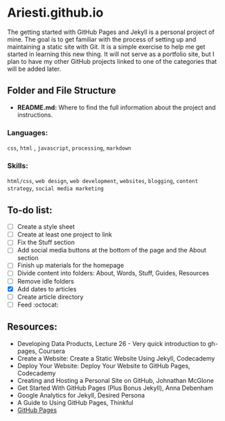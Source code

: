# Ariesti.github.io

The getting started with GitHub Pages and Jekyll is a personal project of mine. The goal is to get familiar with the process of setting up and maintaining a static site with Git. It is a simple exercise to help me get started in learning this new thing. It will not serve as a portfolio site, but I plan to have my other GitHub projects linked to one of the categories that will be added later. 

## Folder and File Structure

* **README.md:** Where to find the full information about the project and instructions. 

### Languages:
```css```, ```html``` , ```javascript```, ```processing```, ```markdown```

### Skills:
```html/css```, ```web design```, ```web development```, ```websites```, ```blogging```, ```content strategy```, ```social media marketing```

## To-do list:
- [ ] Create a style sheet
- [ ] Create at least one project to link
- [ ] Fix the Stuff section
- [ ] Add social media buttons at the bottom of the page and the About section
- [ ] Finish up materials for the homepage
- [ ] Divide content into folders: About, Words, Stuff, Guides, Resources
- [ ] Remove idle folders
- [x] Add dates to articles
- [ ] Create article directory
- [ ] Feed :octocat:

## Resources:

* Developing Data Products, Lecture 26 - Very quick introduction to gh-pages, Coursera 
* Create a Website: Create a Static Website Using Jekyll, Codecademy
* Deploy Your Website: Deploy Your Website to GitHub Pages, Codecademy
* Creating and Hosting a Personal Site on GitHub, Johnathan McGlone
* Get Started With GitHub Pages (Plus Bonus Jekyll), Anna Debenham
* Google Analytics for Jekyll, Desired Persona
* A Guide to Using GitHub Pages, Thinkful
* [GitHub Pages](https://pages.github.com/) 
